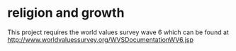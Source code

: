 # religion and growth

This project requires the world values survey wave 6 which can be found at http://www.worldvaluessurvey.org/WVSDocumentationWV6.jsp
